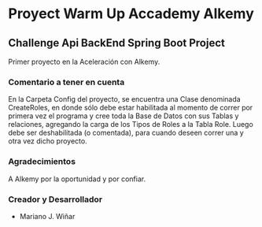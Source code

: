 # Proyect Warm Up Accademy Alkemy

## Challenge Api BackEnd Spring Boot Project

Primer proyecto en la Aceleración con Alkemy.

### Comentario a tener en cuenta

En la Carpeta Config del proyecto, se encuentra una Clase denominada CreateRoles,
en donde sólo debe estar habilitada al momento de correr por primera vez el programa y cree
toda la Base de Datos con sus Tablas y relaciones, agregando la carga de los Tipos de Roles
a la Tabla Role.
Luego debe ser deshabilitada (o comentada), para cuando deseen correr una y otra vez 
dicho proyecto.

### Agradecimientos
A Alkemy por la oportunidad y por confiar.

### Creador y Desarrollador

-	Mariano J. Wiñar
